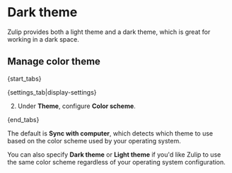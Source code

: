 # Dark theme

Zulip provides both a light theme and a dark theme, which is great
for working in a dark space.

## Manage color theme

{start_tabs}

{settings_tab|display-settings}

2. Under **Theme**, configure **Color scheme**.

{end_tabs}

The default is **Sync with computer**, which detects which theme to use based
on the color scheme used by your operating system.

You can also specify **Dark theme** or **Light theme** if you'd like
Zulip to use the same color scheme regardless of your operating system
configuration.
